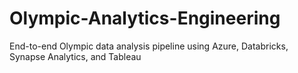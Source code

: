 # Olympic-Analytics-Engineering
End-to-end Olympic data analysis pipeline using Azure, Databricks, Synapse Analytics, and Tableau

